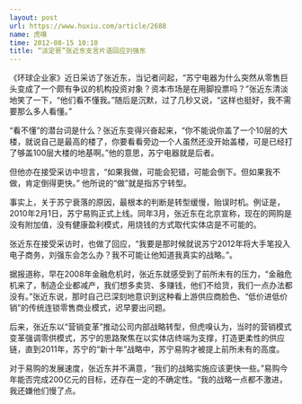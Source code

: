 ```yaml
---
layout: post
url: https://www.huxiu.com/article/2688
name: 虎嗅
time: 2012-08-15 10:10
title: “淡定哥”张近东支言片语回应刘强东
---
```

《环球企业家》近日采访了张近东，当记者问起，“苏宁电器为什么突然从零售巨头变成了一个颇有争议的机构投资对象？资本市场是在用脚投票吗？”张近东清淡地笑了一下，“他们看不懂我。”随后是沉默，过了几秒又说，“这样也挺好，我不需要那么多人看懂。”

“看不懂”的潜台词是什么？张近东变得兴奋起来，“你不能说你盖了一个10层的大楼，就说自己是最高的楼了，你要看看旁边一个人虽然还没开始盖楼，可是已经打了够盖100层大楼的地基啊。”他的意思，苏宁电器就是后者。

但他亦在接受采访中坦言，“如果我做，可能会犯错，可能会倒下。但如果我不做，肯定倒得更快。” 他所说的“做”就是指苏宁转型。

事实上，关于苏宁衰落的原因，最根本的判断是转型缓慢，贻误时机。例证是，2010年2月1日，苏宁易购正式上线。同年3月，张近东在北京宣称，现在的网购是没有附加值，没有健康盈利模式，用烧钱的方式取代实体店是不可能的。

张近东在接受采访时，也做了回应，“我要是那时候就说苏宁2012年将大手笔投入电子商务，刘强东会怎么办？我不可能让他知道我真实的战略。”。

据报道称，早在2008年金融危机时，张近东就感受到了前所未有的压力，“金融危机来了，制造企业都减产，我们想多卖货、多赚钱，他们不给货，我们一点办法都没有。”张近东说，那时自己已深刻地意识到这种看上游供应商脸色、“低价进低价销”的传统连锁零售商业模式，迟早要出问题。

后来，张近东以“营销变革”推动公司内部战略转型，但虎嗅认为，当时的营销模式变革强调零供模式，苏宁的思路聚焦在以实体店终端为支撑，打造更柔性的供应链，直到2011年，苏宁的“新十年”战略中，苏宁易购才被提上前所未有的高度。

对于易购的发展速度，张近东并不满意，“我们的战略实施应该更快一些。”易购今年能否完成200亿元的目标，还存在一定的不确定性。“我的战略一点都不激进，我还嫌他们慢了点。


